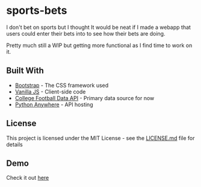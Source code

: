 # sports-bets
I don't bet on sports but I thought It would be neat if I made a webapp that users could enter their bets into to see how their bets are doing.

Pretty much still a WIP but getting more functional as I find time to work on it.

## Built With

* [Bootstrap](https://getbootstrap.com/) - The CSS framework used
* [Vanilla JS](http://vanilla-js.com/) - Client-side code
* [College Football Data API](https://api.collegefootballdata.com/api/docs/?url=/api-docs.json#/) - Primary data source for now
* [Python Anywhere](https://www.pythonanywhere.com/) - API hosting

## License

This project is licensed under the MIT License - see the [LICENSE.md](LICENSE.md) file for details

## Demo

Check it out [here](https://www.tonysulfaro.com/sports-bets/)
